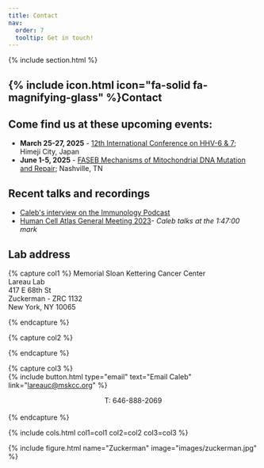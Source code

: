 ```yaml
---
title: Contact
nav:
  order: 7
  tooltip: Get in touch!
---
```


{% include section.html %}

## {% include icon.html icon="fa-solid fa-magnifying-glass" %}Contact

## Come find us at these upcoming events:

- <b>March 25-27, 2025</b> - [12th International Conference on HHV-6 & 7](https://conference.hhv-6foundation.org/); Himeji City, Japan
- <b>June 1-5, 2025</b> - [FASEB Mechanisms of Mitochondrial DNA Mutation and Repair](https://events.faseb.org/event/mitochondrialdna/summary); Nashville, TN

## Recent talks and recordings

- [Caleb's interview on the Immunology Podcast](https://www.immunologypodcast.com/ep-77-computational-and-translational-immunology-featuring-dr-caleb-lareau)
- [Human Cell Atlas General Meeting 2023](https://events.humancellatlas.org/2023gm/agenda/session/1147421)- _Caleb talks at the 1:47:00 mark_

## Lab address

{% capture col1 %}
Memorial Sloan Kettering Cancer Center<br>
Lareau Lab<br>
417 E 68th St<br>
Zuckerman - ZRC 1132<br>
New York, NY 10065<br>

{% endcapture %}

{% capture col2 %}
 
{% endcapture %}

{% capture col3 %}
<br>
{%
  include button.html
  type="email"
  text="Email Caleb"
  link="lareauc@mskcc.org"
%}
<center>T: 646-888-2069</center>
<br>
{% endcapture %}

{% include cols.html col1=col1 col2=col2 col3=col3 %}

{% include figure.html name="Zuckerman" image="images/zuckerman.jpg" %}
